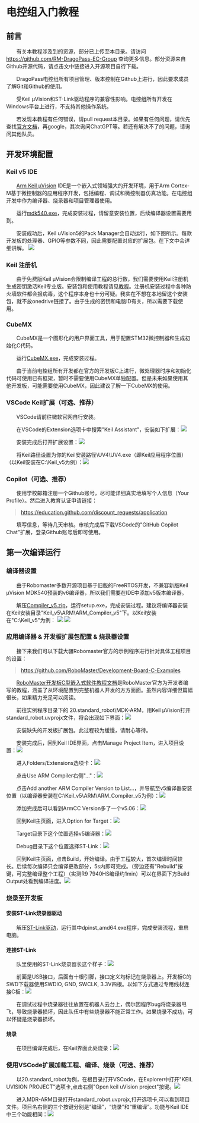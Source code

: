 # 电控组入门教程
## 前言
&nbsp;&nbsp;&nbsp;&nbsp;&nbsp;&nbsp;
有关本教程涉及到的资源，部分已上传至本目录。请访问 https://github.com/RM-DragoPass-EC-Group 查询更多信息。部分资源来自Github开源代码，请点击文中链接进入开源项目自行下载。

&nbsp;&nbsp;&nbsp;&nbsp;&nbsp;&nbsp;
DragoPass电控组所有项目管理、版本控制在Github上进行，因此要求成员了解Git和Github的使用。

&nbsp;&nbsp;&nbsp;&nbsp;&nbsp;&nbsp;
受Keil µVision和ST-Link驱动程序的兼容性影响。电控组所有开发在Windows平台上进行，不支持其他操作系统。

&nbsp;&nbsp;&nbsp;&nbsp;&nbsp;&nbsp;
若发现本教程有任何错误，请pull request本目录。如果有任何问题，请优先查找[官方文档](https://github.com/RM-DragoPass-EC-Group/.github/tree/main/Docs)，再google，其次询问ChatGPT等。若还有解决不了的问题，请询问其他队员。

## 开发环境配置
### Keil v5 IDE
&nbsp;&nbsp;&nbsp;&nbsp;&nbsp;&nbsp;
[Arm Keil µVision](https://cuhko365-my.sharepoint.com/:f:/g/personal/122090567_link_cuhk_edu_cn/EpD5RNALuEpJrk2PJqFk9OcBj2hMM1zYyE3drTg48dl3eQ?e=bc7DUc) IDE是一个嵌入式领域强大的开发环境，用于Arm Cortex-M基于微控制器的应用程序开发，包括编程、调试和微控制器仿真功能。在电控组开发中作为编译器、烧录器和项目管理器使用。

&nbsp;&nbsp;&nbsp;&nbsp;&nbsp;&nbsp;
运行[mdk540.exe](https://cuhko365-my.sharepoint.com/:f:/g/personal/122090567_link_cuhk_edu_cn/EpD5RNALuEpJrk2PJqFk9OcBj2hMM1zYyE3drTg48dl3eQ?e=bc7DUc)，完成安装过程，请留意安装位置，后续编译器设置需要用到。

&nbsp;&nbsp;&nbsp;&nbsp;&nbsp;&nbsp;
安装成功后，Keil uVision5的Pack Manager会自动运行，如下图所示。每款开发板的处理器、GPIO等参数不同，因此需要配置对应的扩展包。在下文中会详细讲解。
![](./Images/Pack_Manager.png)

### Keil 注册机
&nbsp;&nbsp;&nbsp;&nbsp;&nbsp;&nbsp;
由于免费版Keil µVision会限制编译工程的总行数，我们需要使用Keil注册机生成密钥激活Keil专业版。安装包和使用教程请见[教程](https://blog.csdn.net/wy1948/article/details/113530260)。注册机安装过程中各种防火墙软件都会报病毒，这个程序本身也十分可疑。我实在不想在本地留这个安装包，就不放onedrive链接了。由于生成的密钥和电脑ID有关，所以需要下载使用。

### CubeMX
&nbsp;&nbsp;&nbsp;&nbsp;&nbsp;&nbsp;
CubeMX是一个图形化的用户界面工具，用于配置STM32微控制器和生成初始化C代码。

&nbsp;&nbsp;&nbsp;&nbsp;&nbsp;&nbsp;
运行[CubeMX.exe](https://cuhko365-my.sharepoint.com/:f:/g/personal/122090567_link_cuhk_edu_cn/EpD5RNALuEpJrk2PJqFk9OcBj2hMM1zYyE3drTg48dl3eQ?e=bc7DUc)，完成安装过程。

&nbsp;&nbsp;&nbsp;&nbsp;&nbsp;&nbsp;
由于当前电控组所有开发都在官方的开发板C上进行，微处理器时序和初始化代码可使用已有框架，暂时不需要使用CubeMX单独配置。但是未来如果使用其他开发板，可能需要使用CubeMX，因此建议了解一下CubeMX的使用。

### VSCode Keil扩展（可选、推荐）
&nbsp;&nbsp;&nbsp;&nbsp;&nbsp;&nbsp;
VSCode请前往微软官网自行安装。

&nbsp;&nbsp;&nbsp;&nbsp;&nbsp;&nbsp;
在VSCode的Extension选项卡中搜索"Keil Assistant"，安装如下扩展：![](./Images/VSCode_Extension.png)

&nbsp;&nbsp;&nbsp;&nbsp;&nbsp;&nbsp;
安装完成后打开扩展设置：![](./Images/Extension_Setting_Entry.png) 

&nbsp;&nbsp;&nbsp;&nbsp;&nbsp;&nbsp;
将Keil路径设置为你的Keil安装路径\UV4\UV4.exe（即Keil应用程序位置）（以Keil安装在C:\Keil_v5为例）：![](./Images/Extension_Keil_Path.png)

### Copilot（可选、推荐）
&nbsp;&nbsp;&nbsp;&nbsp;&nbsp;&nbsp;
使用学校邮箱注册一个Github账号，尽可能详细真实地填写个人信息（Your Profile）。然后进入教育认证申请链接：
>https://education.github.com/discount_requests/application

&nbsp;&nbsp;&nbsp;&nbsp;&nbsp;&nbsp;
填写信息，等待几天审核。审核完成后下载VSCode的"GitHub Copilot Chat"扩展，登录Github账号后即可使用。

## 第一次编译运行
### 编译器设置
&nbsp;&nbsp;&nbsp;&nbsp;&nbsp;&nbsp;
由于Robomaster多数开源项目基于旧版的FreeRTOS开发，不兼容新版Keil µVision MDK540预装的v6编译器，所以我们需要在IDE中添加v5版本编译器。

&nbsp;&nbsp;&nbsp;&nbsp;&nbsp;&nbsp;
解压[Compiler_v5.zip](https://cuhko365-my.sharepoint.com/:f:/g/personal/122090567_link_cuhk_edu_cn/EpD5RNALuEpJrk2PJqFk9OcBj2hMM1zYyE3drTg48dl3eQ?e=bc7DUc)，运行setup.exe，完成安装过程。建议将编译器安装在Keil安装目录"Keil_v5\ARM\ARM_Compiler_v5"下。以Keil安装在"C:\Keil_v5"为例：
![](./Images/Compiler2.png) ![](./Images/Compiler1.png)

### 应用编译器 & 开发板扩展包配置 & 烧录器设置
&nbsp;&nbsp;&nbsp;&nbsp;&nbsp;&nbsp;
接下来我们可以下载大疆Robomaster官方的示例程序进行针对具体工程项目的设置：
>https://github.com/RoboMaster/Development-Board-C-Examples

&nbsp;&nbsp;&nbsp;&nbsp;&nbsp;&nbsp;
[RoboMaster开发板C型嵌入式软件教程文档](https://github.com/RoboMaster/Development-Board-C-Examples/blob/master/RoboMaster%E5%BC%80%E5%8F%91%E6%9D%BFC%E5%9E%8B%E5%B5%8C%E5%85%A5%E5%BC%8F%E8%BD%AF%E4%BB%B6%E6%95%99%E7%A8%8B%E6%96%87%E6%A1%A3.pdf)是RoboMaster官方为开发者编写的教程，涵盖了从环境配置到完整机器人开发的方方面面。虽然内容详细但篇幅很长，如果精力充足可以阅读。

&nbsp;&nbsp;&nbsp;&nbsp;&nbsp;&nbsp;
前往实例程序目录下的 20.standard_robot\MDK-ARM，用Keil µVision打开standard_robot.uvprojx文件，将会出现如下界面：![](./Images/Dev_board_pack.png)

&nbsp;&nbsp;&nbsp;&nbsp;&nbsp;&nbsp;
安装缺失的开发板扩展包。此过程较为缓慢，请耐心等待。 

&nbsp;&nbsp;&nbsp;&nbsp;&nbsp;&nbsp;
安装完成后，回到Keil IDE界面，点击Manage Project Item，进入项目设置：![](./Images/Add_Compiler.png)

&nbsp;&nbsp;&nbsp;&nbsp;&nbsp;&nbsp;
进入Folders/Extensions选项卡：![](./Images/Add_Compiler2.png)

&nbsp;&nbsp;&nbsp;&nbsp;&nbsp;&nbsp;
点击Use ARM Compiler右侧"..."：![](./Images/Add_Compiler3.png)

&nbsp;&nbsp;&nbsp;&nbsp;&nbsp;&nbsp;
点击Add another ARM Compiler Version to List...，并导航至v5编译器安装位置（以编译器安装在C:\Keil_v5\ARM\ARM_Compiler_v5为例）：![](./Images/Add_Compiler4.png)

&nbsp;&nbsp;&nbsp;&nbsp;&nbsp;&nbsp;
添加完成后可以看到ArmCC Version多了一个v5.06：![](./Images/Add_Compiler5.png)

&nbsp;&nbsp;&nbsp;&nbsp;&nbsp;&nbsp;
回到Keil主页面，进入Option for Target：![](./Images/Change_Compiler.png)

&nbsp;&nbsp;&nbsp;&nbsp;&nbsp;&nbsp;
Target目录下这个位置选择v5编译器：![](./Images/Target.png)

&nbsp;&nbsp;&nbsp;&nbsp;&nbsp;&nbsp;
Debug目录下这个位置选择ST-Link：![](./Images/Debugger.png)

&nbsp;&nbsp;&nbsp;&nbsp;&nbsp;&nbsp;
回到Keil主页面，点击Build，开始编译。由于工程较大，首次编译时间较长。后续每次编译只会编译更改部分，5s内即可完成。（旁边还有"Rebuild"按键，可完整编译整个工程）（实测R9 7940HS编译约1min）可以在界面下方Build Output处看到编译进度。![](./Images/Build.png)

### 烧录至开发板
#### 安装ST-Link烧录器驱动
&nbsp;&nbsp;&nbsp;&nbsp;&nbsp;&nbsp;
解压[ST-Link驱动](https://cuhko365-my.sharepoint.com/:f:/g/personal/122090567_link_cuhk_edu_cn/EpD5RNALuEpJrk2PJqFk9OcBj2hMM1zYyE3drTg48dl3eQ?e=bc7DUc)，运行其中dpinst_amd64.exe程序，完成安装流程，重启电脑。

#### 连接ST-Link
&nbsp;&nbsp;&nbsp;&nbsp;&nbsp;&nbsp;
队里使用的ST-Link烧录器长这个样子：![](./Images/STLink.png)

&nbsp;&nbsp;&nbsp;&nbsp;&nbsp;&nbsp;
前面是USB接口，后面有十根引脚，接口定义均标记在烧录器上。开发板C的SWD下载器使用SWDIO, GND, SWCLK, 3.3V四根。以如下方式通过专用线材连接C板：![](./Images/Connect_Debugger.png)

&nbsp;&nbsp;&nbsp;&nbsp;&nbsp;&nbsp;
在调试过程中烧录器往往放置在机器人云台上，偶尔因程序bug将烧录器甩飞，导致烧录器损坏，因此队伍中有些烧录器不能正常工作。如果烧录不成功，可以怀疑是烧录器损坏。

#### 烧录
&nbsp;&nbsp;&nbsp;&nbsp;&nbsp;&nbsp;
在项目编译完成后，在Keil界面此处烧录：![](./Images/Flash.png)

### 使用VSCode扩展加载工程、编译、烧录（可选、推荐）
&nbsp;&nbsp;&nbsp;&nbsp;&nbsp;&nbsp;
以20.standard_robot为例，在根目录打开VSCode，在Explorer中打开"KEIL UVISION PROJECT"选项卡,点击右侧"Open keil uVision project"按键。![](./Images/VSCode_Open_Project.png)

&nbsp;&nbsp;&nbsp;&nbsp;&nbsp;&nbsp;
进入MDR-ARM目录打开standard_robot.uvprojx,打开选项卡,可以看到项目文件。项目名右侧的三个按键分别是“编译”，“烧录”和“重编译”。功能与Keil IDE中三个功能相同：![](./Images/VSCode_File_Bar.png)
